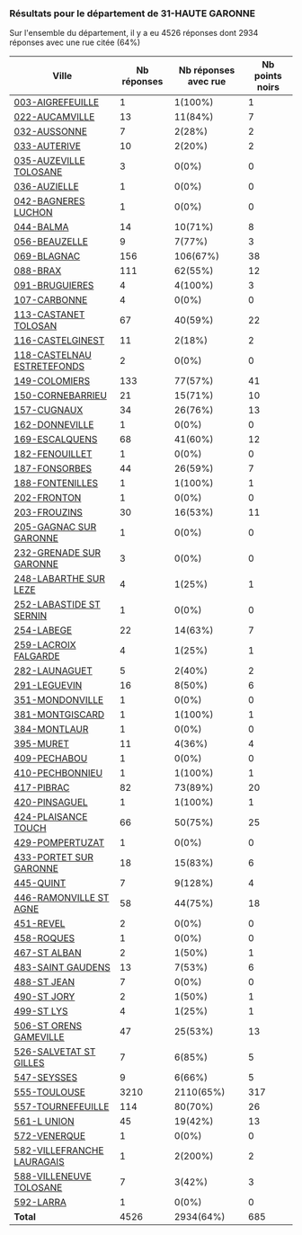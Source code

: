### Résultats pour le département de 31-HAUTE GARONNE

Sur l'ensemble du département, il y a eu 4526 réponses dont 2934 réponses avec une rue citée (64%)

| Ville | Nb réponses | Nb réponses avec rue | Nb points noirs |
|-------------|-------------|----------------------|-----------------|
|<a href='003-AIGREFEUILLE.md'>003-AIGREFEUILLE</a>|1|1(100%)|1|
|<a href='022-AUCAMVILLE.md'>022-AUCAMVILLE</a>|13|11(84%)|7|
|<a href='032-AUSSONNE.md'>032-AUSSONNE</a>|7|2(28%)|2|
|<a href='033-AUTERIVE.md'>033-AUTERIVE</a>|10|2(20%)|2|
|<a href='035-AUZEVILLE TOLOSANE.md'>035-AUZEVILLE TOLOSANE</a>|3|0(0%)|0|
|<a href='036-AUZIELLE.md'>036-AUZIELLE</a>|1|0(0%)|0|
|<a href='042-BAGNERES LUCHON.md'>042-BAGNERES LUCHON</a>|1|0(0%)|0|
|<a href='044-BALMA.md'>044-BALMA</a>|14|10(71%)|8|
|<a href='056-BEAUZELLE.md'>056-BEAUZELLE</a>|9|7(77%)|3|
|<a href='069-BLAGNAC.md'>069-BLAGNAC</a>|156|106(67%)|38|
|<a href='088-BRAX.md'>088-BRAX</a>|111|62(55%)|12|
|<a href='091-BRUGUIERES.md'>091-BRUGUIERES</a>|4|4(100%)|3|
|<a href='107-CARBONNE.md'>107-CARBONNE</a>|4|0(0%)|0|
|<a href='113-CASTANET TOLOSAN.md'>113-CASTANET TOLOSAN</a>|67|40(59%)|22|
|<a href='116-CASTELGINEST.md'>116-CASTELGINEST</a>|11|2(18%)|2|
|<a href='118-CASTELNAU ESTRETEFONDS.md'>118-CASTELNAU ESTRETEFONDS</a>|2|0(0%)|0|
|<a href='149-COLOMIERS.md'>149-COLOMIERS</a>|133|77(57%)|41|
|<a href='150-CORNEBARRIEU.md'>150-CORNEBARRIEU</a>|21|15(71%)|10|
|<a href='157-CUGNAUX.md'>157-CUGNAUX</a>|34|26(76%)|13|
|<a href='162-DONNEVILLE.md'>162-DONNEVILLE</a>|1|0(0%)|0|
|<a href='169-ESCALQUENS.md'>169-ESCALQUENS</a>|68|41(60%)|12|
|<a href='182-FENOUILLET.md'>182-FENOUILLET</a>|1|0(0%)|0|
|<a href='187-FONSORBES.md'>187-FONSORBES</a>|44|26(59%)|7|
|<a href='188-FONTENILLES.md'>188-FONTENILLES</a>|1|1(100%)|1|
|<a href='202-FRONTON.md'>202-FRONTON</a>|1|0(0%)|0|
|<a href='203-FROUZINS.md'>203-FROUZINS</a>|30|16(53%)|11|
|<a href='205-GAGNAC SUR GARONNE.md'>205-GAGNAC SUR GARONNE</a>|1|0(0%)|0|
|<a href='232-GRENADE SUR GARONNE.md'>232-GRENADE SUR GARONNE</a>|3|0(0%)|0|
|<a href='248-LABARTHE SUR LEZE.md'>248-LABARTHE SUR LEZE</a>|4|1(25%)|1|
|<a href='252-LABASTIDE ST SERNIN.md'>252-LABASTIDE ST SERNIN</a>|1|0(0%)|0|
|<a href='254-LABEGE.md'>254-LABEGE</a>|22|14(63%)|7|
|<a href='259-LACROIX FALGARDE.md'>259-LACROIX FALGARDE</a>|4|1(25%)|1|
|<a href='282-LAUNAGUET.md'>282-LAUNAGUET</a>|5|2(40%)|2|
|<a href='291-LEGUEVIN.md'>291-LEGUEVIN</a>|16|8(50%)|6|
|<a href='351-MONDONVILLE.md'>351-MONDONVILLE</a>|1|0(0%)|0|
|<a href='381-MONTGISCARD.md'>381-MONTGISCARD</a>|1|1(100%)|1|
|<a href='384-MONTLAUR.md'>384-MONTLAUR</a>|1|0(0%)|0|
|<a href='395-MURET.md'>395-MURET</a>|11|4(36%)|4|
|<a href='409-PECHABOU.md'>409-PECHABOU</a>|1|0(0%)|0|
|<a href='410-PECHBONNIEU.md'>410-PECHBONNIEU</a>|1|1(100%)|1|
|<a href='417-PIBRAC.md'>417-PIBRAC</a>|82|73(89%)|20|
|<a href='420-PINSAGUEL.md'>420-PINSAGUEL</a>|1|1(100%)|1|
|<a href='424-PLAISANCE TOUCH.md'>424-PLAISANCE TOUCH</a>|66|50(75%)|25|
|<a href='429-POMPERTUZAT.md'>429-POMPERTUZAT</a>|1|0(0%)|0|
|<a href='433-PORTET SUR GARONNE.md'>433-PORTET SUR GARONNE</a>|18|15(83%)|6|
|<a href='445-QUINT.md'>445-QUINT</a>|7|9(128%)|4|
|<a href='446-RAMONVILLE ST AGNE.md'>446-RAMONVILLE ST AGNE</a>|58|44(75%)|18|
|<a href='451-REVEL.md'>451-REVEL</a>|2|0(0%)|0|
|<a href='458-ROQUES.md'>458-ROQUES</a>|1|0(0%)|0|
|<a href='467-ST ALBAN.md'>467-ST ALBAN</a>|2|1(50%)|1|
|<a href='483-SAINT GAUDENS.md'>483-SAINT GAUDENS</a>|13|7(53%)|6|
|<a href='488-ST JEAN.md'>488-ST JEAN</a>|7|0(0%)|0|
|<a href='490-ST JORY.md'>490-ST JORY</a>|2|1(50%)|1|
|<a href='499-ST LYS.md'>499-ST LYS</a>|4|1(25%)|1|
|<a href='506-ST ORENS GAMEVILLE.md'>506-ST ORENS GAMEVILLE</a>|47|25(53%)|13|
|<a href='526-SALVETAT ST GILLES.md'>526-SALVETAT ST GILLES</a>|7|6(85%)|5|
|<a href='547-SEYSSES.md'>547-SEYSSES</a>|9|6(66%)|5|
|<a href='555-TOULOUSE.md'>555-TOULOUSE</a>|3210|2110(65%)|317|
|<a href='557-TOURNEFEUILLE.md'>557-TOURNEFEUILLE</a>|114|80(70%)|26|
|<a href='561-L UNION.md'>561-L UNION</a>|45|19(42%)|13|
|<a href='572-VENERQUE.md'>572-VENERQUE</a>|1|0(0%)|0|
|<a href='582-VILLEFRANCHE LAURAGAIS.md'>582-VILLEFRANCHE LAURAGAIS</a>|1|2(200%)|2|
|<a href='588-VILLENEUVE TOLOSANE.md'>588-VILLENEUVE TOLOSANE</a>|7|3(42%)|3|
|<a href='592-LARRA.md'>592-LARRA</a>|1|0(0%)|0|
| **Total** |4526|2934(64%)|685|
